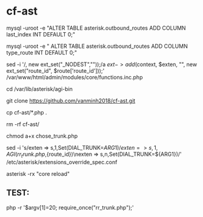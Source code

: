 # cf-ast

mysql -uroot -e "ALTER TABLE asterisk.outbound_routes ADD COLUMN last_index INT DEFAULT 0;"

mysql -uroot -e " ALTER TABLE asterisk.outbound_routes ADD COLUMN type_route INT DEFAULT 0;"

sed -i '/, new ext_set("_NODEST",""));/a $ext->add($context, $exten, "", new ext_set("route_id", $route['route_id']));' /var/www/html/admin/modules/core/functions.inc.php

cd /var/lib/asterisk/agi-bin

git clone https://github.com/vanminh2018/cf-ast.git

cp cf-ast/*.php .

rm -rf cf-ast/

chmod a+x chose_trunk.php

sed -i 's/exten => s,1,Set(DIAL_TRUNK=${ARG1})/exten => s,1,AGI(rr_trunk.php,${route_id})\nexten => s,n,Set(DIAL_TRUNK=${ARG1})/' /etc/asterisk/extensions_override_spec.conf

asterisk -rx "core reload"


## TEST:
 
php -r '$argv[1]=20; require_once("rr_trunk.php");'


